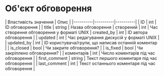 # Об'єкт обговорення

| Властивість значення | Опис |
|----------|----------|----------|
| ID | int | ID обговорення |
| title | string | Назва обговорення
| створений | int | Час створення обговорення у форматі UNIX
| created_by | int | ID автора обговорення |
| updated | int | Час редагування дискусій у форматі UNIX |
| updated_by | int | ID користувача/групи, що написав останній коментар |
| is_closed | bool | Чи закрите обговорення? |
| is_fixed | bool | Чи закріплено обговорення? |
| коментарів | int | Число коментарів під час обговорення |
| first_comment | string | Текст першого коментаря під час обговорення |
| last_comment | int | Текст останнього коментаря під час обговорення |
